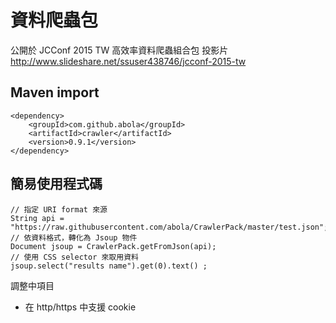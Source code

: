 # 資料爬蟲包

公開於 JCConf 2015 TW 高效率資料爬蟲組合包 投影片 http://www.slideshare.net/ssuser438746/jcconf-2015-tw

## Maven import
    <dependency>
        <groupId>com.github.abola</groupId>
        <artifactId>crawler</artifactId>
        <version>0.9.1</version>
    </dependency>

## 簡易使用程式碼
    // 指定 URI format 來源
    String api = "https://raw.githubusercontent.com/abola/CrawlerPack/master/test.json";
    // 依資料格式，轉化為 Jsoup 物件
    Document jsoup = CrawlerPack.getFromJson(api);
    // 使用 CSS selector 來取用資料
    jsoup.select("results name").get(0).text() ;

調整中項目 
* 在 http/https 中支援 cookie 


